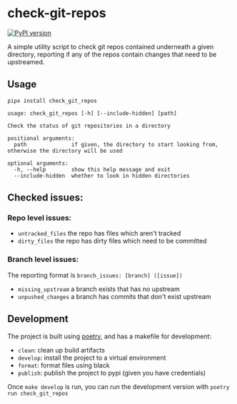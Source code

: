 # check-git-repos
[![PyPI version](https://badge.fury.io/py/check-git-repos.svg)](https://badge.fury.io/py/check-git-repos)

A simple utility script to check git repos contained underneath a given directory, reporting if any of the repos contain changes that
need to be upstreamed.

## Usage

```
pipx install check_git_repos

usage: check_git_repos [-h] [--include-hidden] [path]

Check the status of git repositories in a directory

positional arguments:
  path              if given, the directory to start looking from, otherwise the directory will be used

optional arguments:
  -h, --help        show this help message and exit
  --include-hidden  whether to look in hidden directories
```

## Checked issues:
### Repo level issues:
- `untracked_files` the repo has files which aren't tracked
- `dirty_files` the repo has dirty files which need to be committed

### Branch level issues:
The reporting format is `branch_issues: [branch] ([issue])`

- `missing_upstream` a branch exists that has no upstream
- `unpushed_changes` a branch has commits that don't exist upstream

## Development

The project is built using [poetry](https://github.com/python-poetry/poetry), and has a makefile for development:

- `clean`: clean up build artifacts
- `develop`: install the project to a virtual environment
- `format`: format files using black
- `publish`: publish the project to pypi (given you have credentials)

Once `make develop` is run, you can run the development version with `poetry run check_git_repos`
